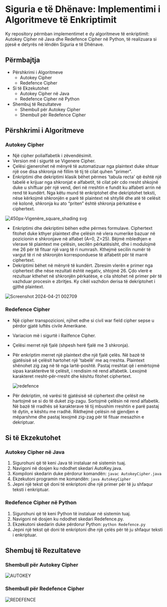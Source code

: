 # Siguria e të Dhënave: Implementimi i Algoritmeve të Enkriptimit
Ky repository përmban implementimet e dy algoritmeve të enkriptimit: Autokey Cipher në Java dhe Redefence Cipher në Python, të realizuara si pjesë e detyrës në lëndën Siguria e të Dhënave.

## Përmbajtja
* Përshkrimi i Algoritmeve
  - Autokey Cipher
  - Redefence Cipher
* Si të Ekzekutohet
  - Autokey Cipher në Java
  - Redefence Cipher në Python
* Shembuj të Rezultateve
  - Shembull për Autokey Cipher
  - Shembull për Redefence Cipher

## Përshkrimi i Algoritmeve
### Autokey Cipher
- Një cipher polialfabetik i zëvendësimit.
- Version më i sigurtë se Vigenere Cipher.
- Çelësi gjenerohet në mënyrë të automatizuar nga plaintext duke shtuar një ose disa shkronja në fillim të tij të cilat quhen "primer".
- Enkriptimi dhe dekriptimi klasik bëhet përmes 'tabula recta' që është një tabelë e krijuar nga shkronjat e alfabetit, të cilat për cdo rresht shkojnë duke u shiftuar për një vend, deri në rreshtin e fundit ku alfabeti arrin në rend të kundërt. Nga këtu mund të enkriptohet dhe dekriptohet teksti, nëse kërkojmë shkronjën e parë të plaintext në shtyllë dhe atë të celësit në kolonë, shkronja ku ato “priten” është shkronja përkatëse e ciphertext.
  
![450px-Vigenère_square_shading svg](https://github.com/oltaolloni/DataSecurity_Detyra2/assets/72526779/06d47eae-17fe-440c-87ec-fac1826d4932)

- Enkriptimi dhe dekriptimi bëhen edhe përmes formulave. Ciphertext fitohet duke kthyer plaintext dhe çelësin në vlera numerike bazuar në pozicionin e shkronjave në alfabet (A=0, Z=25). Bëjmë mbledhjen e vlerave të plaintext me çelësin, secilën përkatësisht, dhe i modulojmë me 26 për të fituar një varg të ri numrash. Kthejmë secilin numër të vargut të ri në shkronjën korresponduese të alfabetit për të marrë ciphertext.
- Dekriptimi bëhet në mënyrë të kundërt. Zbresim vlerën e primer nga ciphertext dhe nëse rezultati është negativ, shtojmë 26. Çdo vlerë e rezultuar kthehet në shkronjën përkatëse, e cila shtohet në primer për të vazhduar procesin e zbritjes. Ky cikël vazhdon derisa të dekriptohet i gjithë plaintext.
  
![Screenshot 2024-04-21 002709](https://github.com/oltaolloni/DataSecurity_Detyra2/assets/72526779/4652bb2c-56d0-4dd3-9f74-fc3d6b1ef3f9)

### Redefence Cipher
- Një cipher transpozicioni, njihet edhe si civil war field cipher sepse u përdor gjatë luftës civile Amerikane.
- Variacion më i sigurtë i Railfence Cipher.
- Çelësi merret një fjalë (shpesh herë fjalë me 3 shkronja).
- Për enkriptim merret një plaintext dhe një fjalë çelës. Në bazë të gjatësisë së çelësit hartohet një 'tabelë' me aq rreshta. Plaintext shënohet zig zag në të nga lartë-poshtë. Pastaj rreshtat që i emërtojmë sipas karakterëve të çelësit, i rendisim në rend alfabetik. Lexojmë karakteret rresht-për-rresht dhe kështu fitohet ciphertext.

    ![redefence](https://github.com/oltaolloni/DataSecurity_Detyra2/assets/72526779/b003a009-b7d9-44f8-89c6-f2fdfa79ea68)
   
- Për dekriptim, në varësi të gjatësisë së ciphertext dhe çelësit ne hartojmë se si do të duket zig-zagu. Sortojmë çelësin në rend alfabetik. Në bazë të rradhës së karakterave të tij mbushim rreshtin e parë pastaj të dytin, e kështu me rradhë. Rikthejmë çelësin në gjendjen e mëparshme dhe pastaj lexojmë zig-zag për të fituar mesazhin e dekriptuar.
    
## Si të Ekzekutohet
### Autokey Cipher në Java
1. Sigurohuni që të keni Java të instaluar në sistemin tuaj.
2. Navigoni në dosjen ku ndodhet skedari AutoKey.java.
3. Kompiloni skedarin duke përdorur komandën:
`javac AutokeyCipher.java`
4. Ekzekutoni programin me komandën:
`java AutokeyCipher`
5. Jepni një tekst që doni të enkriptoni dhe një primer për të ju shfaqur teksti i enkriptuar.

### Redefence Cipher në Python
1. Sigurohuni që të keni Python të instaluar në sistemin tuaj.
2. Navigoni në dosjen ku ndodhet skedari Redefence.py.
3. Ekzekutoni skedarin duke përdorur Python:
`python Redefence.py`
4. Jepni një tekst që doni të enkriptoni dhe një çelës për të ju shfaqur teksti i enkriptuar.

## Shembuj të Rezultateve
### Shembull për Autokey Cipher

![AUTOKEY](https://github.com/oltaolloni/DataSecurity_Detyra2/assets/72526779/07b84147-9e42-4302-a745-761c1654b11f)

### Shembull për Redefence Cipher

![REDEFENCE](https://github.com/oltaolloni/DataSecurity_Detyra2/assets/72526779/2d80d0aa-d5c5-4b38-842b-04c7d35dcca7)
